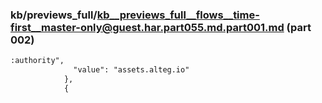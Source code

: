 ### kb/previews_full/kb__previews_full__flows__time-first__master-only@guest.har.part055.md.part001.md (part 002)

```md
:authority",
              "value": "assets.alteg.io"
            },
            {
        
```

```
